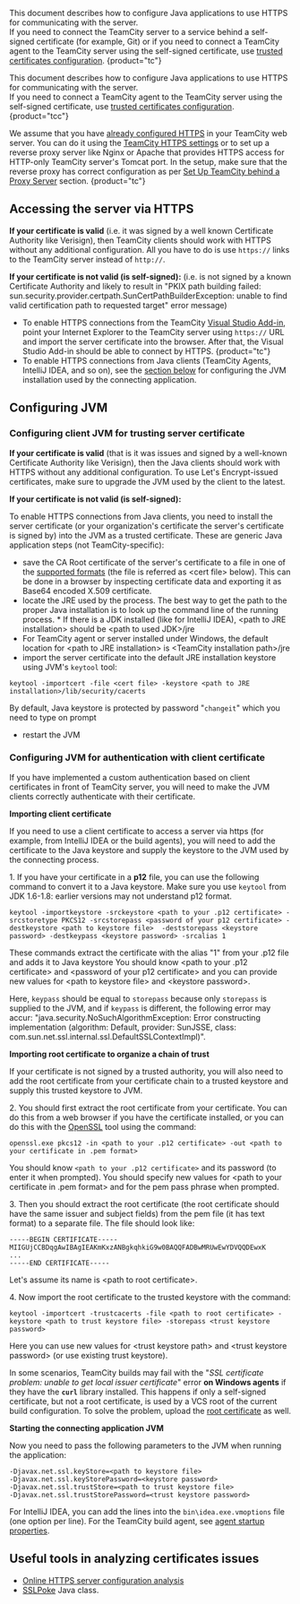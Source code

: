 [//]: # (title: Using HTTPS to access TeamCity server)
[//]: # (auxiliary-id: Using HTTPS to access TeamCity server)

This document describes how to configure Java applications to use HTTPS for communicating with the server.  
If you need to connect the TeamCity server to a service behind a self-signed certificate (for example, Git) or if you need to connect a TeamCity agent to the TeamCity server using the self-signed certificate, use [trusted certificates configuration](uploading-ssl-certificates.md).
{product="tc"}

This document describes how to configure Java applications to use HTTPS for communicating with the server.  
If you need to connect a TeamCity agent to the TeamCity server using the self-signed certificate, use [trusted certificates configuration](uploading-ssl-certificates.md).
{product="tcc"}

We assume that you have [already configured HTTPS](how-to.md#Configure+HTTPS+for+TeamCity+Web+UI) in your TeamCity web server. You can do it using the [TeamCity HTTPS settings](https-server-settings.md) or to set up a reverse proxy server like Nginx or Apache that provides HTTPS access for HTTP-only TeamCity server's Tomcat port. In the setup, make sure that the reverse proxy has correct configuration as per [Set Up TeamCity behind a Proxy Server](how-to.md#Set+Up+TeamCity+behind+a+Proxy+Server) section.
{product="tc"}

## Accessing the server via HTTPS

__If your certificate is valid__ (i.e. it was signed by a well known Certificate Authority like Verisign), then TeamCity clients should work with HTTPS without any additional configuration. All you have to do is use `https://` links to the TeamCity server instead of `http://`.

__If your certificate is not valid (is self-signed):__ (i.e. is not signed by a known Certificate Authority and likely to result in "PKIX path building failed: sun.security.provider.certpath.SunCertPathBuilderException: unable to find valid certification path to requested target" error message)
* To enable HTTPS connections from the TeamCity [Visual Studio Add-in](visual-studio-addin.md), point your Internet Explorer to the TeamCity server using `https://` URL and import the server certificate into the browser. After that, the Visual Studio Add-in should be able to connect by HTTPS.
  {product="tc"}
* To enable HTTPS connections from Java clients (TeamCity Agents, IntelliJ IDEA, and so on), see the [section below](#Configuring+JVM) for configuring the JVM installation used by the connecting application.

## Configuring JVM

### Configuring client JVM for trusting server certificate

__If your certificate is valid__ (that is it was issues and signed by a well-known Certificate Authority like Verisign), then the Java clients should work with HTTPS without any additional configuration. To use Let's Encrypt-issued certificates, make sure to upgrade the JVM used by the client to the latest.

__If your certificate is not valid (is self-signed):__

To enable HTTPS connections from Java clients, you need to install the server certificate (or your organization's certificate the server's certificate is signed by) into the JVM as a trusted certificate. These are generic Java application steps (not TeamCity-specific):
* save the CA Root certificate of the server's certificate to a file in one of the [supported formats](https://docs.oracle.com/javase/8/docs/technotes/tools/unix/keytool.html#keytool_option_importcert) (the file is referred as &lt;cert file&gt; below). This can be done in a browser by inspecting certificate data and exporting it as Base64 encoded X.509 certificate.
* locate the JRE used by the process. The best way to get the path to the proper Java installation is to look up the command line of the running process. * If there is a JDK installed (like for IntelliJ IDEA), &lt;path to JRE installation&gt; should be &lt;path to used JDK&gt;/jre
* For TeamCity agent or server installed under Windows, the default location for &lt;path to JRE installation&gt; is &lt;TeamCity installation path&gt;/jre
* import the server certificate into the default JRE installation keystore using JVM's `keytool` tool:

```Plain Text
keytool -importcert -file <cert file> -keystore <path to JRE installation>/lib/security/cacerts
```

By default, Java keystore is protected by password "`changeit`" which you need to type on prompt

* restart the JVM

### Configuring JVM for authentication with client certificate

If you have implemented a custom authentication based on client certificates in front of TeamCity server, you will need to make the JVM clients correctly authenticate with their certificate.

__Importing client certificate__

If you need to use a client certificate to access a server via https (for example, from IntelliJ IDEA or the build agents), you will need to add the certificate to the Java keystore and supply the keystore to the JVM used by the connecting process.

1\. If you have your certificate in a __p12__ file, you can use the following command to convert it to a Java keystore. Make sure you use `keytool` from JDK 1.6-1.8: earlier versions may not understand p12 format.

```Plain Text
keytool -importkeystore -srckeystore <path to your .p12 certificate> -srcstoretype PKCS12 -srcstorepass <password of your p12 certificate> -destkeystore <path to keystore file>  -deststorepass <keystore password> -destkeypass <keystore password> -srcalias 1
```

These commands extract the certificate with the alias "1" from your .p12 file and adds it to Java keystore You should know &lt;path to your .p12 certificate&gt; and &lt;password of your p12 certificate&gt; and you can provide new values for &lt;path to keystore file&gt; and &lt;keystore password&gt;.

Here, `keypass` should be equal to `storepass` because only `storepass` is supplied to the JVM, and if `keypass` is different, the following error may accur: "java.security.NoSuchAlgorithmException: Error constructing implementation (algorithm: Default, provider: SunJSSE, class: com.sun.net.ssl.internal.ssl.DefaultSSLContextImpl)".

__Importing root certificate to organize a chain of trust__

If your certificate is not signed by a trusted authority, you will also need to add the root certificate from your certificate chain to a trusted keystore and supply this trusted keystore to JVM.

2\. You should first extract the root certificate from your certificate. You can do this from a web browser if you have the certificate installed, or you can do this with the [OpenSSL](http://openssl.org/) tool using the command:


```Plain Text
openssl.exe pkcs12 -in <path to your .p12 certificate> -out <path to your certificate in .pem format>

```

You should know `<path to your .p12 certificate>` and its password (to enter it when prompted). You should specify new values for &lt;path to your certificate in .pem format&gt; and for the pem pass phrase when prompted.

3\. Then you should extract the root certificate (the root certificate should have the same issuer and subject fields) from the pem file (it has text format) to a separate file. The file should look like:


```Plain Text
-----BEGIN CERTIFICATE-----
MIIGUjCCBDqgAwIBAgIEAKmKxzANBgkqhkiG9w0BAQQFADBwMRUwEwYDVQQDEwxK
...
-----END CERTIFICATE-----

```

Let's assume its name is &lt;path to root certificate&gt;.

4\. Now import the root certificate to the trusted keystore with the command:


```Plain Text
keytool -importcert -trustcacerts -file <path to root certificate> -keystore <path to trust keystore file> -storepass <trust keystore password>
```

Here you can use new values for &lt;trust keystore path&gt; and &lt;trust keystore password&gt; (or use existing trust keystore).

<note>

In some scenarios, TeamCity builds may fail with the "_SSL certificate problem: unable to get local issuer certificate_" error __on Windows agents__ if they have the __`curl`__ library installed. This happens if only a self-signed certificate, but not a root certificate, is used by a VCS root of the current build configuration. To solve the problem, upload the [root certificate](#Configuring+JVM+for+authentication+with+client+certificate) as well.

</note>

__Starting the connecting application JVM__

Now you need to pass the following parameters to the JVM when running the application:

```Plain Text
-Djavax.net.ssl.keyStore=<path to keystore file>
-Djavax.net.ssl.keyStorePassword=<keystore password>
-Djavax.net.ssl.trustStore=<path to trust keystore file>
-Djavax.net.ssl.trustStorePassword=<trust keystore password>
```

For IntelliJ IDEA, you can add the lines into the `bin\idea.exe.vmoptions` file (one option per line). For the TeamCity build agent, see [agent startup properties](configuring-build-agent-startup-properties.md).

## Useful tools in analyzing certificates issues

* [Online HTTPS server configuration analysis](https://www.ssllabs.com/ssltest/analyze.html)
* [SSLPoke](https://gist.github.com/4ndrej/4547029) Java class.